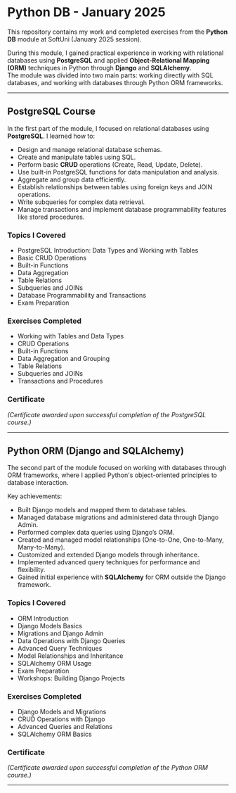 # Python DB - January 2025

This repository contains my work and completed exercises from the **Python DB** module at SoftUni (January 2025 session).

During this module, I gained practical experience in working with relational databases using **PostgreSQL** and applied **Object-Relational Mapping (ORM)** techniques in Python through **Django** and **SQLAlchemy**.  
The module was divided into two main parts: working directly with SQL databases, and working with databases through Python ORM frameworks.

---

## PostgreSQL Course

In the first part of the module, I focused on relational databases using **PostgreSQL**. I learned how to:

- Design and manage relational database schemas.
- Create and manipulate tables using SQL.
- Perform basic **CRUD** operations (Create, Read, Update, Delete).
- Use built-in PostgreSQL functions for data manipulation and analysis.
- Aggregate and group data efficiently.
- Establish relationships between tables using foreign keys and JOIN operations.
- Write subqueries for complex data retrieval.
- Manage transactions and implement database programmability features like stored procedures.

### Topics I Covered
- PostgreSQL Introduction: Data Types and Working with Tables
- Basic CRUD Operations
- Built-in Functions
- Data Aggregation
- Table Relations
- Subqueries and JOINs
- Database Programmability and Transactions
- Exam Preparation

### Exercises Completed
- Working with Tables and Data Types
- CRUD Operations
- Built-in Functions
- Data Aggregation and Grouping
- Table Relations
- Subqueries and JOINs
- Transactions and Procedures

### Certificate

*(Certificate awarded upon successful completion of the PostgreSQL course.)*

---

## Python ORM (Django and SQLAlchemy)

The second part of the module focused on working with databases through ORM frameworks, where I applied Python's object-oriented principles to database interaction.

Key achievements:

- Built Django models and mapped them to database tables.
- Managed database migrations and administered data through Django Admin.
- Performed complex data queries using Django’s ORM.
- Created and managed model relationships (One-to-One, One-to-Many, Many-to-Many).
- Customized and extended Django models through inheritance.
- Implemented advanced query techniques for performance and flexibility.
- Gained initial experience with **SQLAlchemy** for ORM outside the Django framework.

### Topics I Covered
- ORM Introduction
- Django Models Basics
- Migrations and Django Admin
- Data Operations with Django Queries
- Advanced Query Techniques
- Model Relationships and Inheritance
- SQLAlchemy ORM Usage
- Exam Preparation
- Workshops: Building Django Projects

### Exercises Completed
- Django Models and Migrations
- CRUD Operations with Django
- Advanced Queries and Relations
- SQLAlchemy ORM Basics

### Certificate

*(Certificate awarded upon successful completion of the Python ORM course.)*

---
